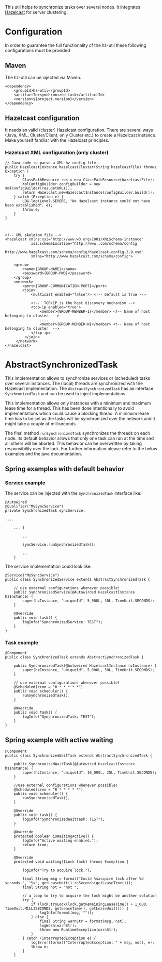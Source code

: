 This util helps to synchronize tasks over several nodes. It integrates [Hazelcast](https://hazelcast.com) for server clustering.

# Configuration

In order to guarantee the full functionality of the hz-util these following configurations must be provided
 
## Maven 
The hz-util can be injected via Maven.

    <dependency>
        <groupId>hz-util</groupId>
        <artifactId>synchronized-task</artifactId>
        <version>${project.version}</version>
    </dependency>
    


## Hazelcast configuration
It needs an valid (cluster) Hazelcast configuration. There are several ways (Java, XML, Cluster/Client, only Cluster etc.) to create a Hazelcast instance. Make yourself familiar with the Hazelcast principles.

### Hazelcast XML configuration (only cluster)

    
    // Java code to parse a XML hz config file
    public HazelcastInstance hazelcastCluster(String hazelcastFile) throws Exception {
        try {
            ClassPathResource res = new ClassPathResource(hazelcastFile);
            XmlConfigBuilder configBuilder = new XmlConfigBuilder(res.getURL());
            return Hazelcast.newHazelcastInstance(configBuilder.build());
        } catch (Exception e) {
            LOG.log(Level.SEVERE, "No Hazelcast instance could not have been established", e);
            throw e;
        }
    }



    <!-- XML skeleton file -->
    <hazelcast xmlns:xsi="http://www.w3.org/2001/XMLSchema-instance" 
                xsi:schemaLocation="http://www..com/schema/config 
                                    http://www.hazelcast.com/schema/config/hazelcast-config-3.9.xsd" 
                xmlns="http://www.hazelcast.com/schema/config"> 
     
        <group>
            <name>{GROUP-NAME}</name>
            <password>{GROUP-PWD}</password>
        </group>
        <network> 
            <port>{GROUP-COMMUNICATION-PORT}</port>
            <join>
                <multicast enabled="false"/> <!-- Default is true -->
                    
                <!--  TCP/IP is the host discovery mechanism -->
                <tcp-ip enabled="true">
                    <member>{GROUP-MEMBER-1}</member> <!-- Name of host belonging to cluster  -->
                    ....
                    <member>{GROUP-MEMBER-N}</member> <!-- Name of host belonging to cluster  -->
                </tcp-ip>
             </join> 
         </network> 
    </hazelcast> 





# AbstractSynchronizedTask

This implementation allows to synchronize services or (scheduled) tasks over several instances. The (local) threads are synchronized with the Hazelcast implementation. The `AbstractSynchronizedTask` has an interface `SynchronizedTask` and can be used to inject implementations. 

This implementation allows only instances with a minimum and maximum lease time for a thread. This has been done intentionally to avoid implementations which could cause a blocking thread. A minimum lease time has to be set as the tasks will be synchronized over the network and it might take a couple of milliseconds.

The final method `runSynchronizedTask` synchronizes the threads on each node. Its default behavior allows that only one task can run at the time and all others will be aborted. This behavior can be overwritten by taking responsibility over the lock. For further information please refer to the below examples and the java documentation.


## Spring examples with default behavior


### Service example

The service can be injected with the `SynchronizedTask` interface like:

    @Autowired
    @Qualifier("MySyncService")
    private SynchronizedTask syncService;
    
    ....
    
    	... {
    
			...
      
			syncService.runSynchronizedTask();
      
			...
    	}
    

The service implementation could look like:


    @Service("MySyncService")
    public class SynchronizedService extends AbstractSynchronizedTask {
    
        // use external configurations whenever possible!
        public SynchronizedService(@Autowirded HazelcastInstance hzInstance) {
            super(hzInstance, "uniqueId", 5_000L, 30L, TimeUnit.SECONDS);
        }
    
        @Override
        public void task() {
            logInfo("SynchronizedService: TEST");
        }
    }


### Task example

    @Component
    public class SynchronizedTask extends AbstractSynchronizedTask {
    
        public SynchronizedTask(@Autowired HazelcastInstance hzInstance) {
            super(hzInstance, "uniqueId", 5_000L, 30L, TimeUnit.SECONDS);
        }
        
        // use external configurations whenever possible!
        @Scheduled(cron = "0 * * * * *")
        public void scheduler() {
            runSynchronizedTask();
        }
    
        @Override
        public void task() {
            logInfo("SynchronizedTask: TEST");
        }
    }


## Spring example with active waiting

	@Component
	public class SynchronizedWaitTask extends AbstractSynchronizedTask {
    
		public SynchronizedWaitTask(@Autowired HazelcastInstance hzInstance) {
		    super(hzInstance, "uniqueId", 10_000L, 25L, TimeUnit.SECONDS);
		}
		
		//use external configurations whenever possible!
		@Scheduled(cron = "0 * * * * *")
		public void scheduler() {
		    runSynchronizedTask();
		}
		
		@Override
		public void task() {
		    logInfo("SynchronizedWaitTask: TEST");
		}
		
		@Override
		protected boolean isWaitingActive() {
			logInfo("Active waiting enabled.");
			return true;
		}
		
		@Override
		protected void waiting(ILock lock) throws Exception {
		
			logInfo("Try to acquire lock.");
		
			final String msg = format("Could %sacquire lock after %d seconds.", "%s", getLeaseUnit().toSeconds(getLeaseTime()));
			final String not = "not ";
			
			// a loop to try to acquire the lock might be another solution
			try {
				if (lock.tryLock(lock.getRemainingLeaseTime() + 1_000, TimeUnit.MILLISECONDS, getLeaseTime(), getLeaseUnit())) {
					logInfo(format(msg, ""));
				} else {
					final String warnStr = format(msg, not);
					logWarn(warnStr);
					throw new RuntimeException(warnStr);
				}
			} catch (InterruptedException e) {
				logError(format("InterruptedException: " + msg, not), e);
				throw e;
			}
		}

